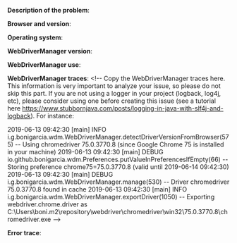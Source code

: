 <!-- Please make sure that it is an issue or a feature request. If you have questions on how to use WebDriverManager properly with a special configuration or suchlike, please consider asking a question on Stack Overflow (https://stackoverflow.com/questions/tagged/webdrivermanager-java) and tag it with webdrivermanager-java -->

**Description of the problem**: <!-- Describe the expected and the actual behavior. -->

**Browser and version**: <!-- Fill here the browser (and its version) you are trying to drive with Selenium WebDriver. For example: Chrome 75. If you are not sure of the version, open this page with your browser: https://www.whatismybrowser.com/ or http://www.bbc.co.uk/accessibility/guides/which_browser.shtml -->

**Operating system**: <!-- Fill your operating system (Ubuntu 16.04, Windows 10, OSX Yosemite, etc.) and architecture (32, 64 bits) here. -->

**WebDriverManager version**: <!-- Fill the WebDriverManager version here. Notice that the latest version of WebDriverManager is always recommended. If you are using an old version, consider to update it before creating this issue. -->

**WebDriverManager use**: <!-- Copy here your code in which you are using WebDriverManager. -->

**WebDriverManager traces**: <!-- Copy the WebDriverManager traces here. This information is very important to analyze your issue, so please do not skip this part. If you are not using a logger in your project (logback, log4j, etc), please consider using one before creating this issue (see a tutorial here https://www.stubbornjava.com/posts/logging-in-java-with-slf4j-and-logback). For instance:

2019-06-13 09:42:30 [main] INFO  i.g.bonigarcia.wdm.WebDriverManager.detectDriverVersionFromBrowser(575) -- Using chromedriver 75.0.3770.8 (since Google Chrome 75 is installed in your machine)
2019-06-13 09:42:30 [main] DEBUG io.github.bonigarcia.wdm.Preferences.putValueInPreferencesIfEmpty(66) -- Storing preference chrome75=75.0.3770.8 (valid until 2019-06-14 09:42:30)
2019-06-13 09:42:30 [main] DEBUG i.g.bonigarcia.wdm.WebDriverManager.manage(530) -- Driver chromedriver 75.0.3770.8 found in cache
2019-06-13 09:42:30 [main] INFO  i.g.bonigarcia.wdm.WebDriverManager.exportDriver(1050) -- Exporting webdriver.chrome.driver as C:\Users\boni\.m2\repository\webdriver\chromedriver\win32\75.0.3770.8\chromedriver.exe -->

**Error trace**: <!-- Copy the Java error trace (if any) here. -->
